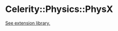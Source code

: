 # Celerity::Physics::PhysX

[See extension library.](../../../../../../Library/Private/Celerity/Extension/PhysX/README.md)
